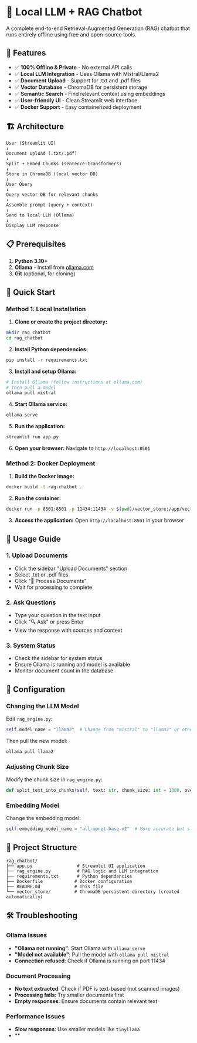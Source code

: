 # 🤖 Local LLM + RAG Chatbot

A complete end-to-end Retrieval-Augmented Generation (RAG) chatbot that runs entirely offline using free and open-source tools.

## 🎯 Features

- ✅ **100% Offline & Private** - No external API calls
- ✅ **Local LLM Integration** - Uses Ollama with Mistral/Llama2
- ✅ **Document Upload** - Support for .txt and .pdf files
- ✅ **Vector Database** - ChromaDB for persistent storage
- ✅ **Semantic Search** - Find relevant context using embeddings
- ✅ **User-friendly UI** - Clean Streamlit web interface
- ✅ **Docker Support** - Easy containerized deployment

## 🏗️ Architecture

```
User (Streamlit UI)
↓
Document Upload (.txt/.pdf)
↓
Split + Embed Chunks (sentence-transformers)
↓
Store in ChromaDB (local vector DB)
↓
User Query
↓
Query vector DB for relevant chunks
↓
Assemble prompt (query + context)
↓
Send to local LLM (Ollama)
↓
Display LLM response
```

## 📋 Prerequisites

1. **Python 3.10+**
2. **Ollama** - Install from [ollama.com](https://ollama.com)
3. **Git** (optional, for cloning)

## 🚀 Quick Start

### Method 1: Local Installation

1. **Clone or create the project directory:**
```bash
mkdir rag_chatbot
cd rag_chatbot
```

2. **Install Python dependencies:**
```bash
pip install -r requirements.txt
```

3. **Install and setup Ollama:**
```bash
# Install Ollama (follow instructions at ollama.com)
# Then pull a model
ollama pull mistral
```

4. **Start Ollama service:**
```bash
ollama serve
```

5. **Run the application:**
```bash
streamlit run app.py
```

6. **Open your browser:**
Navigate to `http://localhost:8501`

### Method 2: Docker Deployment

1. **Build the Docker image:**
```bash
docker build -t rag-chatbot .
```

2. **Run the container:**
```bash
docker run -p 8501:8501 -p 11434:11434 -v $(pwd)/vector_store:/app/vector_store rag-chatbot
```

3. **Access the application:**
Open `http://localhost:8501` in your browser

## 📖 Usage Guide

### 1. Upload Documents
- Click the sidebar "Upload Documents" section
- Select .txt or .pdf files
- Click "🚀 Process Documents"
- Wait for processing to complete

### 2. Ask Questions
- Type your question in the text input
- Click "🔍 Ask" or press Enter
- View the response with sources and context

### 3. System Status
- Check the sidebar for system status
- Ensure Ollama is running and model is available
- Monitor document count in the database

## 🔧 Configuration

### Changing the LLM Model

Edit `rag_engine.py`:
```python
self.model_name = "llama2"  # Change from "mistral" to "llama2" or other models
```

Then pull the new model:
```bash
ollama pull llama2
```

### Adjusting Chunk Size

Modify the chunk size in `rag_engine.py`:
```python
def split_text_into_chunks(self, text: str, chunk_size: int = 1000, overlap: int = 100):
```

### Embedding Model

Change the embedding model:
```python
self.embedding_model_name = "all-mpnet-base-v2"  # More accurate but slower
```

## 📁 Project Structure

```
rag_chatbot/
├── app.py                 # Streamlit UI application
├── rag_engine.py          # RAG logic and LLM integration
├── requirements.txt       # Python dependencies
├── Dockerfile            # Docker configuration
├── README.md             # This file
└── vector_store/         # ChromaDB persistent directory (created automatically)
```

## 🛠️ Troubleshooting

### Ollama Issues
- **"Ollama not running"**: Start Ollama with `ollama serve`
- **"Model not available"**: Pull the model with `ollama pull mistral`
- **Connection refused**: Check if Ollama is running on port 11434

### Document Processing
- **No text extracted**: Check if PDF is text-based (not scanned images)
- **Processing fails**: Try smaller documents first
- **Empty responses**: Ensure documents contain relevant text

### Performance Issues
- **Slow responses**: Use smaller models like `tinyllama`
- **